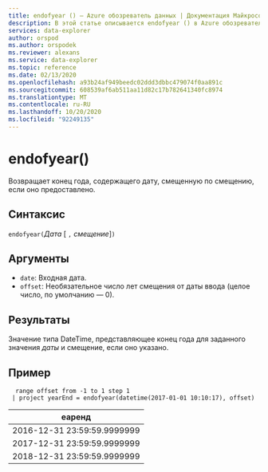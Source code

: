 ```yaml
---
title: endofyear () — Azure обозреватель данных | Документация Майкрософт
description: В этой статье описывается endofyear () в Azure обозреватель данных.
services: data-explorer
author: orspod
ms.author: orspodek
ms.reviewer: alexans
ms.service: data-explorer
ms.topic: reference
ms.date: 02/13/2020
ms.openlocfilehash: a93b24af949beedc02ddd3dbbc479074f0aa891c
ms.sourcegitcommit: 608539af6ab511aa11d82c17b782641340fc8974
ms.translationtype: MT
ms.contentlocale: ru-RU
ms.lasthandoff: 10/20/2020
ms.locfileid: "92249135"
---
```

# <a name="endofyear"></a>endofyear()

Возвращает конец года, содержащего дату, смещенную по смещению, если оно предоставлено.

## <a name="syntax"></a>Синтаксис

`endofyear(`*Дата* [ `,` *смещение*]`)`

## <a name="arguments"></a>Аргументы

* `date`: Входная дата.
* `offset`: Необязательное число лет смещения от даты ввода (целое число, по умолчанию — 0).

## <a name="returns"></a>Результаты

Значение типа DateTime, представляющее конец года для заданного значения *даты* и смещение, если оно указано.

## <a name="example"></a>Пример

```kusto
  range offset from -1 to 1 step 1
 | project yearEnd = endofyear(datetime(2017-01-01 10:10:17), offset) 
```

|еаренд|
|---|
|2016-12-31 23:59:59.9999999|
|2017-12-31 23:59:59.9999999|
|2018-12-31 23:59:59.9999999|